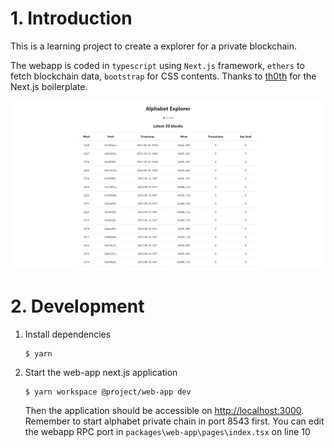 # 1. Introduction

This is a learning project to create a explorer for a private blockchain.

The webapp is coded in `typescript` using `Next.js` framework, `ethers` to fetch blockchain data, `bootstrap` for CSS contents.
Thanks to [th0th](https://github.com/th0th/nextjs-typescript-yarn-workspaces) for the Next.js boilerplate.

![Alphabet explorer](https://github.com/NHTuanDat/nextjs-typescript-alphabet-explorer/blob/master/Screenshot%202022-08-10%20at%2010-06-38%20Alphabet%20Explorer.png)

# 2. Development

1. Install dependencies

    ```shell script
    $ yarn
    ```

2. Start the web-app next.js application

    ```shell script
    $ yarn workspace @project/web-app dev
    ```

    Then the application should be accessible on [http://localhost:3000](http://localhost:3000).
    Remember to start alphabet private chain in port 8543 first.
    You can edit the webapp RPC port in `packages\web-app\pages\index.tsx` on line 10
